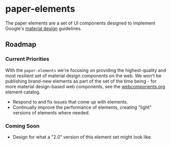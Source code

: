 # paper-elements

The paper elements are a set of UI components designed to implement Google's [material design](http://www.google.com/design/spec/material-design/introduction.html) guidelines.

## Roadmap

### Current Priorities

With the `paper-elements` we're focusing on providing the highest-quality and most resilient set of material design components on the web. We won't be publishing brand-new elements as part of the set of the time being - for more material design-based web components, see the [webcomponents.org](https://www.webcomponents.org/search/paper) element catalog.

* Respond to and fix issues that come up with elements.
* Continually improve the performance of elements, creating "light" versions of elements where needed.

### Coming Soon

* Design for what a "2.0" version of this element set might look like.
